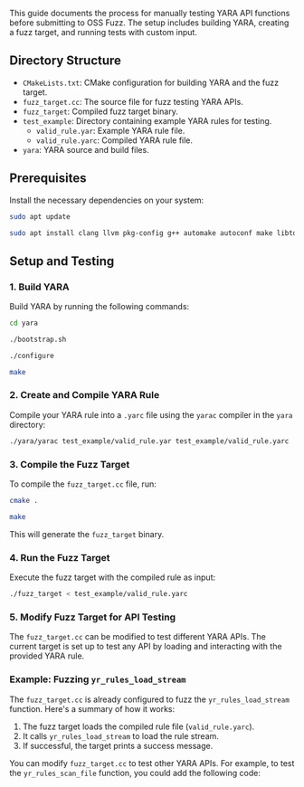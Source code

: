 This guide documents the process for manually testing YARA API functions before submitting to OSS Fuzz. The setup includes building YARA, creating a fuzz target, and running tests with custom input.

## Directory Structure

- `CMakeLists.txt`: CMake configuration for building YARA and the fuzz target.
- `fuzz_target.cc`: The source file for fuzz testing YARA APIs.
- `fuzz_target`: Compiled fuzz target binary.
- `test_example`: Directory containing example YARA rules for testing.
    - `valid_rule.yar`: Example YARA rule file.
    - `valid_rule.yarc`: Compiled YARA rule file.
- `yara`: YARA source and build files.

## Prerequisites

Install the necessary dependencies on your system:

```bash
sudo apt update

sudo apt install clang llvm pkg-config g++ automake autoconf make libtool bison flex libpcre3-dev libssl-dev
```

## Setup and Testing

### 1. Build YARA

Build YARA by running the following commands:

```bash
cd yara

./bootstrap.sh

./configure

make
```

### 2. Create and Compile YARA Rule

Compile your YARA rule into a `.yarc` file using the `yarac` compiler in the `yara` directory:

```bash
./yara/yarac test_example/valid_rule.yar test_example/valid_rule.yarc
```

### 3. Compile the Fuzz Target

To compile the `fuzz_target.cc` file, run:

```bash
cmake .

make
```

This will generate the `fuzz_target` binary.

### 4. Run the Fuzz Target

Execute the fuzz target with the compiled rule as input:

```bash
./fuzz_target < test_example/valid_rule.yarc
```

### 5. Modify Fuzz Target for API Testing

The `fuzz_target.cc` can be modified to test different YARA APIs. The current target is set up to test any API by loading and interacting with the provided YARA rule.

### Example: Fuzzing `yr_rules_load_stream`

The `fuzz_target.cc` is already configured to fuzz the `yr_rules_load_stream` function. Here's a summary of how it works:

1. The fuzz target loads the compiled rule file (`valid_rule.yarc`).
2. It calls `yr_rules_load_stream` to load the rule stream.
3. If successful, the target prints a success message.

You can modify `fuzz_target.cc` to test other YARA APIs. For example, to test the `yr_rules_scan_file` function, you could add the following code:
